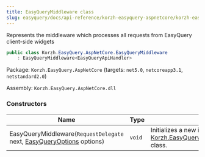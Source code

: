 ```yaml
---
title: EasyQueryMiddleware class
slug: easyquery/docs/api-reference/korzh-easyquery-aspnetcore/korzh-easyquery-aspnetcore-namespace/easyquerymiddleware-class
---
```



Represents the middleware which processes all requests from EasyQuery client-side widgets
```csharp
public class Korzh.EasyQuery.AspNetCore.EasyQueryMiddleware
    : EasyQueryMiddleware<EasyQueryApiHandler>

```
Package: `Korzh.EasyQuery.AspNetCore` (targets: `net5.0`, `netcoreapp3.1`, `netstandard2.0`)

Assembly: `Korzh.EasyQuery.AspNetCore.dll`

### Constructors

| Name | Type | Description | 
| --- | --- | --- | 
| EasyQueryMiddleware(`RequestDelegate` next, [EasyQueryOptions](/api-reference/korzh-easyquery/korzh-easyquery-services-namespace/easyqueryoptions-class) options) | `void` | Initializes a new instance of the [Korzh.EasyQuery.AspNetCore.EasyQueryMiddleware](/api-reference/korzh-easyquery-aspnetcore/korzh-easyquery-aspnetcore-namespace/easyquerymiddleware-class) class. |